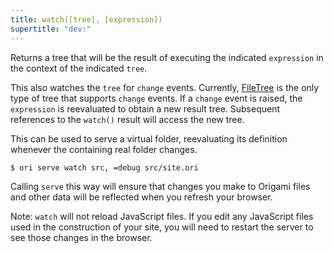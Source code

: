 ```yaml
---
title: watch([tree], [expression])
supertitle: "dev:"
---
```


Returns a tree that will be the result of executing the indicated `expression` in the context of the indicated `tree`.

This also watches the `tree` for `change` events. Currently, [FileTree](/async-tree/FileTree.html) is the only type of tree that supports `change` events. If a `change` event is raised, the `expression` is reevaluated to obtain a new result tree. Subsequent references to the `watch()` result will access the new tree.

This can be used to serve a virtual folder, reevaluating its definition whenever the containing real folder changes.

```console
$ ori serve watch src, =debug src/site.ori
```

Calling `serve` this way will ensure that changes you make to Origami files and other data will be reflected when you refresh your browser.

Note: `watch` will not reload JavaScript files. If you edit any JavaScript files used in the construction of your site, you will need to restart the server to see those changes in the browser.
